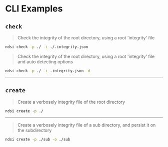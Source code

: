 # CLI Examples

## `check`

> Check the integrity of the root directory, using a root 'integrity' file

```sh
ndsi check -p ./ -i ./.integrity.json
```

> Check the integrity of the root directory, using a root 'integrity' file and auto detecting options

```sh
ndsi check -p ./ -i .integrity.json -d
```

---

## `create`

> Create a verbosely integrity file of the root directory

```sh
ndsi create -p ./
```

---

> Create a verbosely integrity file of a sub directory, and persist it on the subdirectory

```sh
ndsi create -p ./sub -o ./sub
```

